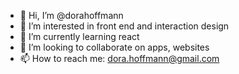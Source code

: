 - 👋 Hi, I’m @dorahoffmann
- 👀 I’m interested in front end and interaction design
- 🌱 I’m currently learning react
- 💞️ I’m looking to collaborate on apps, websites
- 📫 How to reach me: dora.hoffmann@gmail.com

<!---
dorahoffmann/dorahoffmann is a ✨ special ✨ repository because its `README.md` (this file) appears on your GitHub profile.
You can click the Preview link to take a look at your changes.
--->
